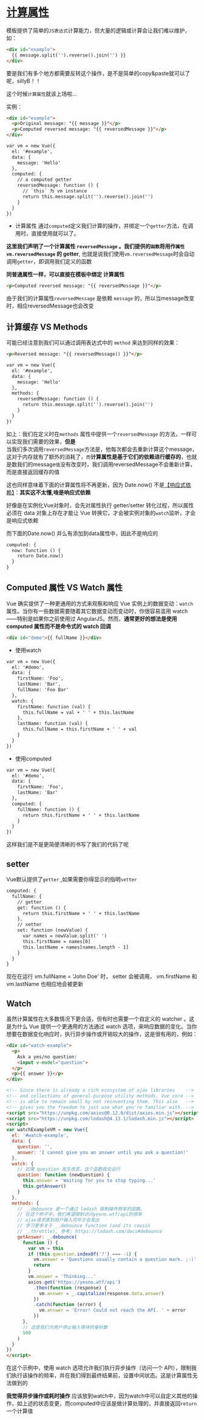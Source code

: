 # [计算属性](https://cn.vuejs.org/v2/guide/computed.html)

模板提供了简单的`JS表达式`计算能力，但大量的逻辑或计算会让我们难以维护，如：

```html
<div id="example">
  {{ message.split('').reverse().join('') }}
</div>
```

要是我们有多个地方都需要反转这个操作，是不是简单的copy&paste就可以了呢，sillyB！！

这个时候`计算属性`就该上场啦...

实例：

```html
<div id="example">
  <p>Original message: "{{ message }}"</p>
  <p>Computed reversed message: "{{ reversedMessage }}"</p>
</div>
```

```html
var vm = new Vue({
  el: '#example',
  data: {
    message: 'Hello'
  },
  computed: {
    // a computed getter
    reversedMessage: function () {
      // `this` 为 vm instance
      return this.message.split('').reverse().join('')
    }
  }
})
```

- 计算属性
通过`computed`定义我们计算的操作，并绑定一个`getter`方法，在调用时，直接使用就可以了。

**这里我们声明了一个计算属性 `reversedMessage` 。我们提供的`函数`将用作`属性 vm.reversedMessage` 的 getter**,
也就是说我们使用`vm.reversedMessage`时会自动调用`getter`，即调用我们定义的函数  

**同普通属性一样，可以直接在模板中绑定 计算属性**

```html
<p>Computed reversed message: "{{ reversedMessage }}"</p>
```

由于我们的计算属性`reversedMessage` 是依赖 `message` 的，所以当message改变时，相应reversedMessage也会改变

## 计算缓存 VS Methods

可能已经注意到我们可以通过调用表达式中的 `method` 来达到同样的效果：

```html
<p>Reversed message: "{{ reversedMessage() }}"</p>
```

```html
var vm = new Vue({
  el: '#example',
  data: {
    message: 'Hello'
  },
  methods: {
    reversedMessage: function () {
      return this.message.split('').reverse().join('')
    }
  }
})
```

如上：我们在定义时在`methods` 属性中提供一个`reversedMessage` 的方法，一样可以实现我们需要的效果，**但是**  
当我们多次调用`reversedMessage`方法是，他每次都会去重新计算这个message，这对于内存就有了额外的消耗了，`而`**计算属性是基于它们的依赖进行缓存的**，也就是数我们的message`值`没有改变时，我们调用reversedMessage不会重新计算，而是直接返回缓存的值

这也同样意味着下面的计算属性将不再更新，因为 Date.now() 不是[【响应式依赖】](https://cn.vuejs.org/v2/guide/reactivity.html)：**其实这不太懂,啥是响应式依赖**  

好像是在实例化Vue对象时，会先对属性执行 getter/setter 转化过程，所以属性必须在 data 对象上存在才能让 Vue 转换它，才会被实例对象的`watch`监听，才会是响应式依赖  

而下面的Date.now() 并么有添加到data属性中，因此不是响应的

```html
computed: {
  now: function () {
    return Date.now()
  }
}
```


## Computed 属性 VS Watch 属性

Vue 确实提供了一种更通用的方式来观察和响应 Vue 实例上的数据变动：`watch` 属性。当你有一些数据需要随着其它数据变动而变动时，你很容易滥用 watch——特别是如果你之前使用过 AngularJS。然而，**通常更好的想法是使用 computed 属性而不是命令式的 watch 回调**

```html
<div id="demo">{{ fullName }}</div>
```

- 使用watch

```html
var vm = new Vue({
  el: '#demo',
  data: {
    firstName: 'Foo',
    lastName: 'Bar',
    fullName: 'Foo Bar'
  },
  watch: {
    firstName: function (val) {
      this.fullName = val + ' ' + this.lastName
    },
    lastName: function (val) {
      this.fullName = this.firstName + ' ' + val
    }
  }
})
```

- 使用computed

```html
var vm = new Vue({
  el: '#demo',
  data: {
    firstName: 'Foo',
    lastName: 'Bar'
  },
  computed: {
    fullName: function () {
      return this.firstName + ' ' + this.lastName
    }
  }
})
```

这样我们是不是更简便清晰的书写了我们的代码了呢

## setter

Vue默认提供了`getter` ,如果需要你得显示的指明`setter`

```html
computed: {
  fullName: {
    // getter
    get: function () {
      return this.firstName + ' ' + this.lastName
    },
    // setter
    set: function (newValue) {
      var names = newValue.split(' ')
      this.firstName = names[0]
      this.lastName = names[names.length - 1]
    }
  }
}
```

现在在运行 vm.fullName = 'John Doe' 时， setter 会被调用， vm.firstName 和 vm.lastName 也相应地会被更新

## Watch

虽然计算属性在大多数情况下更合适，但有时也需要一个自定义的 watcher 。这是为什么 Vue 提供一个更通用的方法通过 watch 选项，来响应数据的变化。当你想要在数据变化响应时，执行异步操作或开销较大的操作，这是很有用的，例如：

```html
<div id="watch-example">
  <p>
    Ask a yes/no question:
    <input v-model="question">
  </p>
  <p>{{ answer }}</p>
</div>
```

```html
<!-- Since there is already a rich ecosystem of ajax libraries    -->
<!-- and collections of general-purpose utility methods, Vue core -->
<!-- is able to remain small by not reinventing them. This also   -->
<!-- gives you the freedom to just use what you're familiar with. -->
<script src="https://unpkg.com/axios@0.12.0/dist/axios.min.js"></script>
<script src="https://unpkg.com/lodash@4.13.1/lodash.min.js"></script>
<script>
var watchExampleVM = new Vue({
  el: '#watch-example',
  data: {
    question: '',
    answer: 'I cannot give you an answer until you ask a question!'
  },
  watch: {
    // 如果 question 发生改变，这个函数就会运行
    question: function (newQuestion) {
      this.answer = 'Waiting for you to stop typing...'
      this.getAnswer()
    }
  },
  methods: {
    // _.debounce 是一个通过 lodash 限制操作频率的函数。
    // 在这个例子中，我们希望限制访问yesno.wtf/api的频率
    // ajax请求直到用户输入完毕才会发出
    // 学习更多关于 _.debounce function (and its cousin
    // _.throttle), 参考: https://lodash.com/docs#debounce
    getAnswer: _.debounce(
      function () {
        var vm = this
        if (this.question.indexOf('?') === -1) {
          vm.answer = 'Questions usually contain a question mark. ;-)'
          return
        }
        vm.answer = 'Thinking...'
        axios.get('https://yesno.wtf/api')
          .then(function (response) {
            vm.answer = _.capitalize(response.data.answer)
          })
          .catch(function (error) {
            vm.answer = 'Error! Could not reach the API. ' + error
          })
      },
      // 这是我们为用户停止输入等待的毫秒数
      500
    )
  }
})
</script>
```

在这个示例中，使用 watch 选项允许我们执行异步操作（访问一个 API），限制我们执行该操作的频率，并在我们得到最终结果前，设置中间状态。这是计算属性无法做到的

**我觉得异步操作或耗时操作** 应该放到watch中，因为watch中可以自定义其他的操作，如上述的状态变更，而computed中应该是做计算处理的，并直接返回`return`一个计算值
